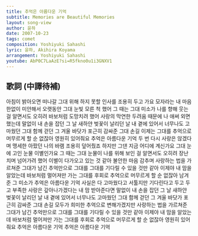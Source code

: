 ```yaml
---
title: 추억은 아름다운 기억
subtitle: Memories are Beautiful Memories
layout: song-view
author: 윤하
date: 2007-10-23
tags: comet
composition: Yoshiyuki Sahashi
lyric: 윤하, Akihira Koyama
arrangement: Yoshiyuki Sahashi
youtube: AbP0C7LaAzE?si=R5fkno0u1i3GNXV1
---
```


## 歌詞 (中譯待補)

아침이 밝아오면 떠나갈 그대 위해
하지 못할 인사를 조용히 두고 가요
모자라는 내 마음 한없이 미안해서
오랫동안 그대 눈빛 모른 척 했어
그 때는 그대 미소가 나를 향해 웃는 걸 알면서도
오히려 바보처럼 도망치려 했어
사랑의 막연한 두려움 때문에 나 애써 외면했는데
말없이 내 손을 잡던 그 날 새하얀 벚꽃이 날리던 날
내 곁에 있어서 너무나도 고마웠던 그대
함께 걷던 그 겨울 바닷가 포근히 감싸준 그대 손길
이제는 그대를 추억으로 머무르게 할 순 없잖아
영원히 있어줘요 추억은 아름다운 기억
두 번 다시 사랑은 않겠다며 맹세한
아팠던 나의 바램 조용히 덮어줬죠
하지만 그댄 지금 어디에 계신가요
그대 눈에 고인 눈물 이별인가요
그 때는 그대 눈물이 나를 위해 보인 걸 알면서도
오히려 장난치며 넘어가려 했어
이별이 다가오고 있는 것 같아 불안한 마음 감추며
사랑하는 법을 가르쳐준 그대가 남긴 추억만으로
그대를 그대를 기다릴 수 있을 것만 같아
이제야 내 맘을 알았는데 바보처럼 멀어져만 가는
그대를 후회로 추억으로 머무르게 할 순 없잖아
남겨준 그 미소가 추억은 아름다운 기억
사실은 다 고마웠다고
서툴지만 기다린다고
두고 두고 부족한 사랑은 갚아나가겠다는
내 맘 받아준다면
말없이 내 손을 잡던 그 날
새하얀 벚꽃이 날리던 날
내 곁에 있어서 너무나도 고마웠던 그대
함께 걷던 그 겨울 바닷가
포근히 감싸준 그대 손길
모두가 희미한 추억으로 변해가겠지만
사랑하는 법을 가르쳐준 그대가 남긴 추억만으로
그대를 그대를 기다릴 수 있을 것만 같아
이제야 내 맘을 알았는데
바보처럼 멀어져만 가는
그대를 후회로 추억으로 머무르게 할 순 없잖아
영원히 있어줘요
추억은 아름다운 기억
추억은 아름다운 기억
